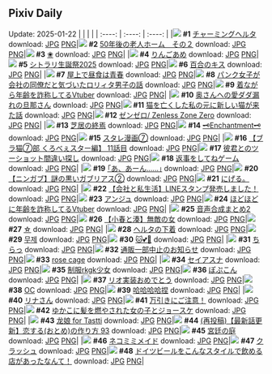 ## Pixiv Daily
Update: 2025-01-22
|      |      |      |
| :----: | :----: | :----: |
|![](https://pixiv.microyu.workers.dev/c/240x480/img-master/img/2025/01/20/00/09/51/126385072_p0_master1200.jpg) **#1** [チャーミングヘルタ](https://www.pixiv.net/artworks/126385072) download: [JPG](https://pixiv.microyu.workers.dev/img-original/img/2025/01/20/00/09/51/126385072_p0.jpg) [PNG](https://pixiv.microyu.workers.dev/img-original/img/2025/01/20/00/09/51/126385072_p0.png)|![](https://pixiv.microyu.workers.dev/c/240x480/img-master/img/2025/01/21/18/01/53/126433796_p0_master1200.jpg) **#2** [50年後の老人ホーム　その２](https://www.pixiv.net/artworks/126433796) download: [JPG](https://pixiv.microyu.workers.dev/img-original/img/2025/01/21/18/01/53/126433796_p0.jpg) [PNG](https://pixiv.microyu.workers.dev/img-original/img/2025/01/21/18/01/53/126433796_p0.png)|![](https://pixiv.microyu.workers.dev/c/240x480/img-master/img/2025/01/20/03/06/20/126389659_p0_master1200.jpg) **#3** [❀](https://www.pixiv.net/artworks/126389659) download: [JPG](https://pixiv.microyu.workers.dev/img-original/img/2025/01/20/03/06/20/126389659_p0.jpg) [PNG](https://pixiv.microyu.workers.dev/img-original/img/2025/01/20/03/06/20/126389659_p0.png)|
|![](https://pixiv.microyu.workers.dev/c/240x480/img-master/img/2025/01/21/07/30/04/126423535_p0_master1200.jpg) **#4** [りんごあめ](https://www.pixiv.net/artworks/126423535) download: [JPG](https://pixiv.microyu.workers.dev/img-original/img/2025/01/21/07/30/04/126423535_p0.jpg) [PNG](https://pixiv.microyu.workers.dev/img-original/img/2025/01/21/07/30/04/126423535_p0.png)|![](https://pixiv.microyu.workers.dev/c/240x480/img-master/img/2025/01/20/04/06/34/126390474_p0_master1200.jpg) **#5** [シトラリ生誕祭2025](https://www.pixiv.net/artworks/126390474) download: [JPG](https://pixiv.microyu.workers.dev/img-original/img/2025/01/20/04/06/34/126390474_p0.jpg) [PNG](https://pixiv.microyu.workers.dev/img-original/img/2025/01/20/04/06/34/126390474_p0.png)|![](https://pixiv.microyu.workers.dev/c/240x480/img-master/img/2025/01/20/00/00/06/126384211_p0_master1200.jpg) **#6** [百合のキス](https://www.pixiv.net/artworks/126384211) download: [JPG](https://pixiv.microyu.workers.dev/img-original/img/2025/01/20/00/00/06/126384211_p0.jpg) [PNG](https://pixiv.microyu.workers.dev/img-original/img/2025/01/20/00/00/06/126384211_p0.png)|
|![](https://pixiv.microyu.workers.dev/c/240x480/img-master/img/2025/01/20/20/04/58/126407159_p0_master1200.jpg) **#7** [屋上で昼食は青春](https://www.pixiv.net/artworks/126407159) download: [JPG](https://pixiv.microyu.workers.dev/img-original/img/2025/01/20/20/04/58/126407159_p0.jpg) [PNG](https://pixiv.microyu.workers.dev/img-original/img/2025/01/20/20/04/58/126407159_p0.png)|![](https://pixiv.microyu.workers.dev/c/240x480/img-master/img/2025/01/21/12/01/08/126427344_p0_master1200.jpg) **#8** [パンク女子が会社の同僚だと気づいたロリィタ男子の話](https://www.pixiv.net/artworks/126427344) download: [JPG](https://pixiv.microyu.workers.dev/img-original/img/2025/01/21/12/01/08/126427344_p0.jpg) [PNG](https://pixiv.microyu.workers.dev/img-original/img/2025/01/21/12/01/08/126427344_p0.png)|![](https://pixiv.microyu.workers.dev/c/240x480/img-master/img/2025/01/20/21/07/33/126409230_p0_master1200.jpg) **#9** [着ながら年齢を詐称してるVtuber](https://www.pixiv.net/artworks/126409230) download: [JPG](https://pixiv.microyu.workers.dev/img-original/img/2025/01/20/21/07/33/126409230_p0.jpg) [PNG](https://pixiv.microyu.workers.dev/img-original/img/2025/01/20/21/07/33/126409230_p0.png)|
|![](https://pixiv.microyu.workers.dev/c/240x480/img-master/img/2025/01/20/00/03/09/126384702_p0_master1200.jpg) **#10** [奥さんへの愛ダダ漏れの旦那さん](https://www.pixiv.net/artworks/126384702) download: [JPG](https://pixiv.microyu.workers.dev/img-original/img/2025/01/20/00/03/09/126384702_p0.jpg) [PNG](https://pixiv.microyu.workers.dev/img-original/img/2025/01/20/00/03/09/126384702_p0.png)|![](https://pixiv.microyu.workers.dev/c/240x480/img-master/img/2025/01/20/12/14/31/126397265_p0_master1200.jpg) **#11** [猫を亡くした私の元に新しい猫が来た話](https://www.pixiv.net/artworks/126397265) download: [JPG](https://pixiv.microyu.workers.dev/img-original/img/2025/01/20/12/14/31/126397265_p0.jpg) [PNG](https://pixiv.microyu.workers.dev/img-original/img/2025/01/20/12/14/31/126397265_p0.png)|![](https://pixiv.microyu.workers.dev/c/240x480/img-master/img/2025/01/20/01/34/24/126387818_p0_master1200.jpg) **#12** [ゼンゼロ/ Zenless Zone Zero](https://www.pixiv.net/artworks/126387818) download: [JPG](https://pixiv.microyu.workers.dev/img-original/img/2025/01/20/01/34/24/126387818_p0.jpg) [PNG](https://pixiv.microyu.workers.dev/img-original/img/2025/01/20/01/34/24/126387818_p0.png)|
|![](https://pixiv.microyu.workers.dev/c/240x480/img-master/img/2025/01/21/16/26/18/126431631_p0_master1200.jpg) **#13** [芝居の終焉](https://www.pixiv.net/artworks/126431631) download: [JPG](https://pixiv.microyu.workers.dev/img-original/img/2025/01/21/16/26/18/126431631_p0.jpg) [PNG](https://pixiv.microyu.workers.dev/img-original/img/2025/01/21/16/26/18/126431631_p0.png)|![](https://pixiv.microyu.workers.dev/c/240x480/img-master/img/2025/01/21/09/05/11/126424846_p0_master1200.jpg) **#14** [🗝Enchantment🗝](https://www.pixiv.net/artworks/126424846) download: [JPG](https://pixiv.microyu.workers.dev/img-original/img/2025/01/21/09/05/11/126424846_p0.jpg) [PNG](https://pixiv.microyu.workers.dev/img-original/img/2025/01/21/09/05/11/126424846_p0.png)|![](https://pixiv.microyu.workers.dev/c/240x480/img-master/img/2025/01/20/19/36/30/126406247_p0_master1200.jpg) **#15** [スタレ漫画⑦](https://www.pixiv.net/artworks/126406247) download: [JPG](https://pixiv.microyu.workers.dev/img-original/img/2025/01/20/19/36/30/126406247_p0.jpg) [PNG](https://pixiv.microyu.workers.dev/img-original/img/2025/01/20/19/36/30/126406247_p0.png)|
|![](https://pixiv.microyu.workers.dev/c/240x480/img-master/img/2025/01/20/19/02/10/126405315_p0_master1200.jpg) **#16** [【ブラ猫⑦部 くろべぇスター編】 11話目](https://www.pixiv.net/artworks/126405315) download: [JPG](https://pixiv.microyu.workers.dev/img-original/img/2025/01/20/19/02/10/126405315_p0.jpg) [PNG](https://pixiv.microyu.workers.dev/img-original/img/2025/01/20/19/02/10/126405315_p0.png)|![](https://pixiv.microyu.workers.dev/c/240x480/img-master/img/2025/01/20/19/59/26/126406849_p0_master1200.jpg) **#17** [彼君とのツーショット間違い探し](https://www.pixiv.net/artworks/126406849) download: [JPG](https://pixiv.microyu.workers.dev/img-original/img/2025/01/20/19/59/26/126406849_p0.jpg) [PNG](https://pixiv.microyu.workers.dev/img-original/img/2025/01/20/19/59/26/126406849_p0.png)|![](https://pixiv.microyu.workers.dev/c/240x480/img-master/img/2025/01/20/10/00/34/126395119_p0_master1200.jpg) **#18** [返事をしてねゲーム](https://www.pixiv.net/artworks/126395119) download: [JPG](https://pixiv.microyu.workers.dev/img-original/img/2025/01/20/10/00/34/126395119_p0.jpg) [PNG](https://pixiv.microyu.workers.dev/img-original/img/2025/01/20/10/00/34/126395119_p0.png)|
|![](https://pixiv.microyu.workers.dev/c/240x480/img-master/img/2025/01/20/17/07/13/126402225_p0_master1200.jpg) **#19** [｢あ、あーん……｣](https://www.pixiv.net/artworks/126402225) download: [JPG](https://pixiv.microyu.workers.dev/img-original/img/2025/01/20/17/07/13/126402225_p0.jpg) [PNG](https://pixiv.microyu.workers.dev/img-original/img/2025/01/20/17/07/13/126402225_p0.png)|![](https://pixiv.microyu.workers.dev/c/240x480/img-master/img/2025/01/21/10/34/32/126425991_p0_master1200.jpg) **#20** [【ニンガブ】謎の黒いガブリアス②](https://www.pixiv.net/artworks/126425991) download: [JPG](https://pixiv.microyu.workers.dev/img-original/img/2025/01/21/10/34/32/126425991_p0.jpg) [PNG](https://pixiv.microyu.workers.dev/img-original/img/2025/01/21/10/34/32/126425991_p0.png)|![](https://pixiv.microyu.workers.dev/c/240x480/img-master/img/2025/01/20/18/58/54/126405118_p0_master1200.jpg) **#21** [にげる。](https://www.pixiv.net/artworks/126405118) download: [JPG](https://pixiv.microyu.workers.dev/img-original/img/2025/01/20/18/58/54/126405118_p0.jpg) [PNG](https://pixiv.microyu.workers.dev/img-original/img/2025/01/20/18/58/54/126405118_p0.png)|
|![](https://pixiv.microyu.workers.dev/c/240x480/img-master/img/2025/01/21/17/09/10/126432498_p0_master1200.jpg) **#22** [【会社と私生活】LINEスタンプ発売しました！](https://www.pixiv.net/artworks/126432498) download: [JPG](https://pixiv.microyu.workers.dev/img-original/img/2025/01/21/17/09/10/126432498_p0.jpg) [PNG](https://pixiv.microyu.workers.dev/img-original/img/2025/01/21/17/09/10/126432498_p0.png)|![](https://pixiv.microyu.workers.dev/c/240x480/img-master/img/2025/01/20/09/57/45/126395050_p0_master1200.jpg) **#23** [アンジュ](https://www.pixiv.net/artworks/126395050) download: [JPG](https://pixiv.microyu.workers.dev/img-original/img/2025/01/20/09/57/45/126395050_p0.jpg) [PNG](https://pixiv.microyu.workers.dev/img-original/img/2025/01/20/09/57/45/126395050_p0.png)|![](https://pixiv.microyu.workers.dev/c/240x480/img-master/img/2025/01/21/21/14/01/126439502_p0_master1200.jpg) **#24** [ほどほどに年齢を詐称してるVtuber](https://www.pixiv.net/artworks/126439502) download: [JPG](https://pixiv.microyu.workers.dev/img-original/img/2025/01/21/21/14/01/126439502_p0.jpg) [PNG](https://pixiv.microyu.workers.dev/img-original/img/2025/01/21/21/14/01/126439502_p0.png)|
|![](https://pixiv.microyu.workers.dev/c/240x480/img-master/img/2025/01/20/00/52/07/126386604_p0_master1200.jpg) **#25** [音声合成まとめ2](https://www.pixiv.net/artworks/126386604) download: [JPG](https://pixiv.microyu.workers.dev/img-original/img/2025/01/20/00/52/07/126386604_p0.jpg) [PNG](https://pixiv.microyu.workers.dev/img-original/img/2025/01/20/00/52/07/126386604_p0.png)|![](https://pixiv.microyu.workers.dev/c/240x480/img-master/img/2025/01/20/20/10/29/126407337_p0_master1200.jpg) **#26** [【小春と湊】無敵の女](https://www.pixiv.net/artworks/126407337) download: [JPG](https://pixiv.microyu.workers.dev/img-original/img/2025/01/20/20/10/29/126407337_p0.jpg) [PNG](https://pixiv.microyu.workers.dev/img-original/img/2025/01/20/20/10/29/126407337_p0.png)|![](https://pixiv.microyu.workers.dev/c/240x480/img-master/img/2025/01/20/17/00/17/126402059_p0_master1200.jpg) **#27** [☆](https://www.pixiv.net/artworks/126402059) download: [JPG](https://pixiv.microyu.workers.dev/img-original/img/2025/01/20/17/00/17/126402059_p0.jpg) [PNG](https://pixiv.microyu.workers.dev/img-original/img/2025/01/20/17/00/17/126402059_p0.png)|
|![](https://pixiv.microyu.workers.dev/c/240x480/img-master/img/2025/01/21/00/00/14/126415484_p0_master1200.jpg) **#28** [ヘルタの下着](https://www.pixiv.net/artworks/126415484) download: [JPG](https://pixiv.microyu.workers.dev/img-original/img/2025/01/21/00/00/14/126415484_p0.jpg) [PNG](https://pixiv.microyu.workers.dev/img-original/img/2025/01/21/00/00/14/126415484_p0.png)|![](https://pixiv.microyu.workers.dev/c/240x480/img-master/img/2025/01/20/00/00/23/126384311_p0_master1200.jpg) **#29** [무제](https://www.pixiv.net/artworks/126384311) download: [JPG](https://pixiv.microyu.workers.dev/img-original/img/2025/01/20/00/00/23/126384311_p0.jpg) [PNG](https://pixiv.microyu.workers.dev/img-original/img/2025/01/20/00/00/23/126384311_p0.png)|![](https://pixiv.microyu.workers.dev/c/240x480/img-master/img/2025/01/20/00/03/08/126384699_p0_master1200.jpg) **#30** [🐱💕🍩](https://www.pixiv.net/artworks/126384699) download: [JPG](https://pixiv.microyu.workers.dev/img-original/img/2025/01/20/00/03/08/126384699_p0.jpg) [PNG](https://pixiv.microyu.workers.dev/img-original/img/2025/01/20/00/03/08/126384699_p0.png)|
|![](https://pixiv.microyu.workers.dev/c/240x480/img-master/img/2025/01/21/12/10/00/126427507_p0_master1200.jpg) **#31** [ちらっ](https://www.pixiv.net/artworks/126427507) download: [JPG](https://pixiv.microyu.workers.dev/img-original/img/2025/01/21/12/10/00/126427507_p0.jpg) [PNG](https://pixiv.microyu.workers.dev/img-original/img/2025/01/21/12/10/00/126427507_p0.png)|![](https://pixiv.microyu.workers.dev/c/240x480/img-master/img/2025/01/20/20/21/49/126407662_p0_master1200.jpg) **#32** [通販一部中止のお知らせ](https://www.pixiv.net/artworks/126407662) download: [JPG](https://pixiv.microyu.workers.dev/img-original/img/2025/01/20/20/21/49/126407662_p0.jpg) [PNG](https://pixiv.microyu.workers.dev/img-original/img/2025/01/20/20/21/49/126407662_p0.png)|![](https://pixiv.microyu.workers.dev/c/240x480/img-master/img/2025/01/20/00/00/32/126384359_p0_master1200.jpg) **#33** [rose cage](https://www.pixiv.net/artworks/126384359) download: [JPG](https://pixiv.microyu.workers.dev/img-original/img/2025/01/20/00/00/32/126384359_p0.jpg) [PNG](https://pixiv.microyu.workers.dev/img-original/img/2025/01/20/00/00/32/126384359_p0.png)|
|![](https://pixiv.microyu.workers.dev/c/240x480/img-master/img/2025/01/20/21/34/00/126410138_p0_master1200.jpg) **#34** [セイアスナ](https://www.pixiv.net/artworks/126410138) download: [JPG](https://pixiv.microyu.workers.dev/img-original/img/2025/01/20/21/34/00/126410138_p0.jpg) [PNG](https://pixiv.microyu.workers.dev/img-original/img/2025/01/20/21/34/00/126410138_p0.png)|![](https://pixiv.microyu.workers.dev/c/240x480/img-master/img/2025/01/21/18/17/01/126434148_p0_master1200.jpg) **#35** [制服rkgk少女](https://www.pixiv.net/artworks/126434148) download: [JPG](https://pixiv.microyu.workers.dev/img-original/img/2025/01/21/18/17/01/126434148_p0.jpg) [PNG](https://pixiv.microyu.workers.dev/img-original/img/2025/01/21/18/17/01/126434148_p0.png)|![](https://pixiv.microyu.workers.dev/c/240x480/img-master/img/2025/01/20/12/08/31/126397162_p0_master1200.jpg) **#36** [ぽぷこん](https://www.pixiv.net/artworks/126397162) download: [JPG](https://pixiv.microyu.workers.dev/img-original/img/2025/01/20/12/08/31/126397162_p0.jpg) [PNG](https://pixiv.microyu.workers.dev/img-original/img/2025/01/20/12/08/31/126397162_p0.png)|
|![](https://pixiv.microyu.workers.dev/c/240x480/img-master/img/2025/01/20/12/22/16/126397396_p0_master1200.jpg) **#37** [リオ実装おめでとう](https://www.pixiv.net/artworks/126397396) download: [JPG](https://pixiv.microyu.workers.dev/img-original/img/2025/01/20/12/22/16/126397396_p0.jpg) [PNG](https://pixiv.microyu.workers.dev/img-original/img/2025/01/20/12/22/16/126397396_p0.png)|![](https://pixiv.microyu.workers.dev/c/240x480/img-master/img/2025/01/21/00/00/30/126415568_p0_master1200.jpg) **#38** [OC](https://www.pixiv.net/artworks/126415568) download: [JPG](https://pixiv.microyu.workers.dev/img-original/img/2025/01/21/00/00/30/126415568_p0.jpg) [PNG](https://pixiv.microyu.workers.dev/img-original/img/2025/01/21/00/00/30/126415568_p0.png)|![](https://pixiv.microyu.workers.dev/c/240x480/img-master/img/2025/01/20/13/35/18/126398548_p0_master1200.jpg) **#39** [哈哈哈哈捏](https://www.pixiv.net/artworks/126398548) download: [JPG](https://pixiv.microyu.workers.dev/img-original/img/2025/01/20/13/35/18/126398548_p0.jpg) [PNG](https://pixiv.microyu.workers.dev/img-original/img/2025/01/20/13/35/18/126398548_p0.png)|
|![](https://pixiv.microyu.workers.dev/c/240x480/img-master/img/2025/01/20/21/08/04/126409245_p0_master1200.jpg) **#40** [リナさん](https://www.pixiv.net/artworks/126409245) download: [JPG](https://pixiv.microyu.workers.dev/img-original/img/2025/01/20/21/08/04/126409245_p0.jpg) [PNG](https://pixiv.microyu.workers.dev/img-original/img/2025/01/20/21/08/04/126409245_p0.png)|![](https://pixiv.microyu.workers.dev/c/240x480/img-master/img/2025/01/21/16/43/02/126431958_p0_master1200.jpg) **#41** [万引きにご注意！](https://www.pixiv.net/artworks/126431958) download: [JPG](https://pixiv.microyu.workers.dev/img-original/img/2025/01/21/16/43/02/126431958_p0.jpg) [PNG](https://pixiv.microyu.workers.dev/img-original/img/2025/01/21/16/43/02/126431958_p0.png)|![](https://pixiv.microyu.workers.dev/c/240x480/img-master/img/2025/01/20/17/22/49/126402556_p0_master1200.jpg) **#42** [ゆかこに髪を燃やされた女の子とジョースケ](https://www.pixiv.net/artworks/126402556) download: [JPG](https://pixiv.microyu.workers.dev/img-original/img/2025/01/20/17/22/49/126402556_p0.jpg) [PNG](https://pixiv.microyu.workers.dev/img-original/img/2025/01/20/17/22/49/126402556_p0.png)|
|![](https://pixiv.microyu.workers.dev/c/240x480/img-master/img/2025/01/21/21/34/37/126440227_p0_master1200.jpg) **#43** [龙娘 for Tastti](https://www.pixiv.net/artworks/126440227) download: [JPG](https://pixiv.microyu.workers.dev/img-original/img/2025/01/21/21/34/37/126440227_p0.jpg) [PNG](https://pixiv.microyu.workers.dev/img-original/img/2025/01/21/21/34/37/126440227_p0.png)|![](https://pixiv.microyu.workers.dev/c/240x480/img-master/img/2025/01/21/12/00/46/126427327_p0_master1200.jpg) **#44** [(再投稿)【最新話更新】恋する(おとめ)の作り方 93](https://www.pixiv.net/artworks/126427327) download: [JPG](https://pixiv.microyu.workers.dev/img-original/img/2025/01/21/12/00/46/126427327_p0.jpg) [PNG](https://pixiv.microyu.workers.dev/img-original/img/2025/01/21/12/00/46/126427327_p0.png)|![](https://pixiv.microyu.workers.dev/c/240x480/img-master/img/2025/01/21/21/05/19/126439223_p0_master1200.jpg) **#45** [宮廷の庭](https://www.pixiv.net/artworks/126439223) download: [JPG](https://pixiv.microyu.workers.dev/img-original/img/2025/01/21/21/05/19/126439223_p0.jpg) [PNG](https://pixiv.microyu.workers.dev/img-original/img/2025/01/21/21/05/19/126439223_p0.png)|
|![](https://pixiv.microyu.workers.dev/c/240x480/img-master/img/2025/01/20/19/46/11/126406472_p0_master1200.jpg) **#46** [ネコミミメイド](https://www.pixiv.net/artworks/126406472) download: [JPG](https://pixiv.microyu.workers.dev/img-original/img/2025/01/20/19/46/11/126406472_p0.jpg) [PNG](https://pixiv.microyu.workers.dev/img-original/img/2025/01/20/19/46/11/126406472_p0.png)|![](https://pixiv.microyu.workers.dev/c/240x480/img-master/img/2025/01/20/10/04/13/126395166_p0_master1200.jpg) **#47** [クラッシュ](https://www.pixiv.net/artworks/126395166) download: [JPG](https://pixiv.microyu.workers.dev/img-original/img/2025/01/20/10/04/13/126395166_p0.jpg) [PNG](https://pixiv.microyu.workers.dev/img-original/img/2025/01/20/10/04/13/126395166_p0.png)|![](https://pixiv.microyu.workers.dev/c/240x480/img-master/img/2025/01/21/12/07/21/126427462_p0_master1200.jpg) **#48** [ドイツビールをこんなスタイルで飲める店があったなんて！](https://www.pixiv.net/artworks/126427462) download: [JPG](https://pixiv.microyu.workers.dev/img-original/img/2025/01/21/12/07/21/126427462_p0.jpg) [PNG](https://pixiv.microyu.workers.dev/img-original/img/2025/01/21/12/07/21/126427462_p0.png)|
